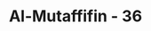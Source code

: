 ---
title: "Al-Mutaffifin - 36"
no: 36
arabic_no: ٣٦
ayah: هَلْ ثُوِّبَ الْكُفَّارُ مَا كَانُوْا يَفْعَلُوْنَ ࣖ
translation: "Apakah orang-orang kafir itu diberi balasan (hukuman) terhadap apa yang telah mereka perbuat? "
tafsir: "Mereka meyakinkan bahwa sesungguhnya orang-orang kafir itu tidak dianiaya, tetapi hanya diberi balasan terhadap apa yang dahulu mereka kerjakan. Sebab, balasan itu biasanya diambil dari jenis perbuatan, yang baik dibalas dengan baik, dan yang jahat dibalas dengan jahat."
---